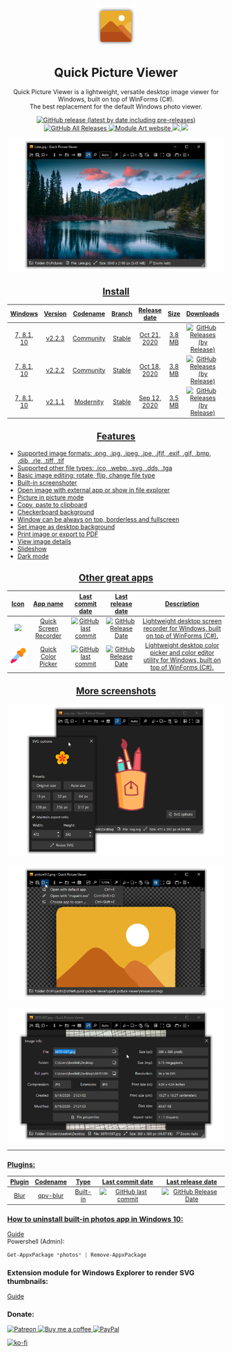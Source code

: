 <p align="center">
  <img src="/quick-picture-viewer/resources/imgs/picture96.png">
</p>
<h1 align="center">Quick Picture Viewer</h1>

<p align="center">
  Quick Picture Viewer is a lightweight, versatile desktop image viewer for Windows, built on top of WinForms (C#).<br>The best replacement for the default Windows photo viewer.
</p>

<p align="center">
  <a href="https://github.com/ModuleArt/quick-picture-viewer/releases">
    <img alt="GitHub release (latest by date including pre-releases)" src="https://img.shields.io/github/v/release/moduleart/quick-picture-viewer?include_prereleases">
    <img alt="GitHub All Releases" src="https://img.shields.io/github/downloads/ModuleArt/quick-picture-viewer/total">
  </a>
  <a href="https://moduleart.github.io">
    <img alt="Module Art website" src="https://img.shields.io/badge/www-moduleart-%2300BCD4">
  </a>
  <a alt="Trello roadmap" href="https://trello.com/b/mFgTs747/quick-picture-viewer">
    <img src="https://img.shields.io/badge/planner-trello-%230079BF">
  </a>
  <a alt="Donate" href="#donate">
    <img src="https://img.shields.io/badge/↓-donate-%23E85B46"
  </a>
</p>

<p align="center">	
  <img src="/docs/screenshots/main.png">	
</p>

<h2 align="center">Install</h2>

| Windows | Version | Codename | Branch | Release date | Size | Downloads | Link |
| :---: | :---: | :---: | :---: | :---: | :---: | :---: | :---: |
| 7, 8.1, 10 | <a href="https://github.com/ModuleArt/quick-picture-viewer/releases/tag/v2.2.3">v2.2.3</a> | Community | Stable | Oct 21, 2020 | 3.8 MB | ![GitHub Releases (by Release)](https://img.shields.io/github/downloads/ModuleArt/quick-picture-viewer/v2.2.3/total?label=latest%40v2.2.3) | <a href="https://github.com/ModuleArt/quick-picture-viewer/releases/download/v2.2.3/QuickPictureViewer-Setup.exe">Download (.exe)</a> |
| 7, 8.1, 10 | <a href="https://github.com/ModuleArt/quick-picture-viewer/releases/tag/v2.2.2">v2.2.2</a> | Community | Stable | Oct 18, 2020 | 3.8 MB | ![GitHub Releases (by Release)](https://img.shields.io/github/downloads/ModuleArt/quick-picture-viewer/v2.2.2/total?label=dwnlds%40v2.2.2) | <a href="https://github.com/ModuleArt/quick-picture-viewer/releases/download/v2.2.2/QuickPictureViewer-Setup.exe">Download (.exe)</a> |
| 7, 8.1, 10 | <a href="https://github.com/ModuleArt/quick-picture-viewer/releases/tag/v2.1.1">v2.1.1</a> | Modernity | Stable | Sep 12, 2020 | 3.5 MB | ![GitHub Releases (by Release)](https://img.shields.io/github/downloads/moduleart/quick-picture-viewer/v2.1.1/total?label=dwnlds%40v2.1.1) | <a href="https://github.com/ModuleArt/quick-picture-viewer/releases/download/v2.1.1/QuickPictureViewer-Setup.exe">Download (.exe)</a> |

<h2 align="center">Features</h2>

* Supported image formats: .png, .jpg, .jpeg, .jpe, .jfif, .exif, .gif, .bmp, .dib, .rle, .tiff, .tif
* Supported other file types: .ico, .webp, .svg, .dds, .tga
* Basic image editing: rotate, flip, change file type
* Built-in screenshoter
* Open image with external app or show in file explorer
* Picture in picture mode
* Copy, paste to clipboard
* Checkerboard background
* Window can be always on top, borderless and fullscreen
* Set image as desktop background
* Print image or export to PDF
* View image details
* Slideshow
* Dark mode

<h2 align="center">Other great apps</h2>

| Icon | App name | Last commit date | Last release date | Description |
| :---: | :---: | :---: | :---: | :---: |
| <img src="https://github.com/ModuleArt/quick-screen-recorder/blob/master/quick-screen-recorder/resources/imgs/rec64.png?raw=true"/> | <a href="https://github.com/ModuleArt/quick-screen-recorder/">Quick Screen Recorder</a> | ![GitHub last commit](https://img.shields.io/github/last-commit/ModuleArt/quick-screen-recorder) | ![GitHub Release Date](https://img.shields.io/github/release-date/ModuleArt/quick-screen-recorder) | Lightweight desktop screen recorder for Windows, built on top of WinForms (C#). |
| <img src="https://github.com/ModuleArt/quick-color-picker/blob/master/quick-color-picker/resources/imgs/picker64.png?raw=true"/> | <a href="https://github.com/ModuleArt/quick-color-picker/">Quick Color Picker</a> | ![GitHub last commit](https://img.shields.io/github/last-commit/moduleart/quick-color-picker) | ![GitHub Release Date](https://img.shields.io/github/release-date/ModuleArt/quick-color-picker) | Lightweight desktop color picker and color editor utility for Windows, built on top of WinForms (C#). |
 
<h2 align="center">More screenshots</h2>
<p align="center">
  <img src="/docs/screenshots/svg.png">
  <br><br>
  <img src="/docs/screenshots/checkerboard.png">
  <br><br>
  <img src="/docs/screenshots/info.png">
</p>

<hr>

### Plugins:

| Plugin | Codename | Type | Last commit date | Last release date |
| :---: | :---: | :---: | :---: | :---: |
| <a href="https://github.com/ModuleArt/qpv-blur">Blur</a> | qpv-blur | Built-in | ![GitHub last commit](https://img.shields.io/github/last-commit/ModuleArt/qpv-blur) | ![GitHub Release Date](https://img.shields.io/github/release-date/ModuleArt/qpv-blur) |

### How to uninstall built-in photos app in Windows 10:
<a href="https://www.howtogeek.com/224798/how-to-uninstall-windows-10s-built-in-apps-and-how-to-reinstall-them/">Guide</a><br>
Powershell (Admin):

```powershell
Get-AppxPackage *photos* | Remove-AppxPackage
```

### Extension module for Windows Explorer to render SVG thumbnails:
<a href="https://github.com/tibold/svg-explorer-extension/">Guide</a>

### Donate:

<a alt="Patreon page" href="https://www.patreon.com/moduleart">
  <img alt="Patreon" src="https://img.shields.io/badge/donate-patreon-%23E85B46">
</a>
<a alt="Buy me a coffee" href="https://www.buymeacoffee.com/ModuleArt">
  <img alt="Buy me a coffee" src="https://img.shields.io/badge/buy%20me-a%20coffee-%23FF813F">
</a>
<a alt="PayPal" href="http://paypal.me/moduleart">
  <img alt="PayPal" src="https://img.shields.io/badge/donate-paypal-%23003087">
</a>

[![ko-fi](https://www.ko-fi.com/img/githubbutton_sm.svg)](https://ko-fi.com/R6R72G0NO)

